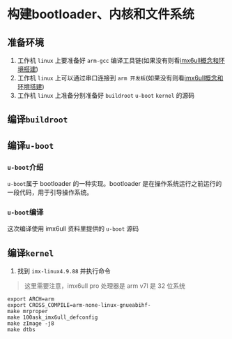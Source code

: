 # 构建bootloader、内核和文件系统


## 准备环境
1. 工作机 `linux` 上要准备好 `arm-gcc` 编译工具链(如果没有则看[imx6ull概念和环境搭建](/2022/03/0001-基础概念与环境搭建/))
2. 工作机 `linux` 上可以通过串口连接到 `arm 开发板`(如果没有则看[imx6ull概念和环境搭建](/2022/03/0001-基础概念与环境搭建/))
3. 工作机 `linux` 上准备分别准备好 `buildroot` `u-boot` `kernel` 的源码

## 编译`buildroot`
## 编译`u-boot`
### `u-boot`介绍
`u-boot`属于 bootloader 的一种实现。bootloader 是在操作系统运行之前运行的一段代码，用于引导操作系统。
### `u-boot`编译
这次编译使用 imx6ull 资料里提供的 `u-boot` 源码

## 编译`kernel`

1. 找到 `imx-linux4.9.88` 并执行命令
  > 这里需要注意，imx6ull pro 处理器是 arm v7l 是 32 位系统
  ```shell
  export ARCH=arm
  export CROSS_COMPILE=arm-none-linux-gnueabihf-
  make mrproper
  make 100ask_imx6ull_defconfig
  make zImage -j8
  make dtbs
  ```


